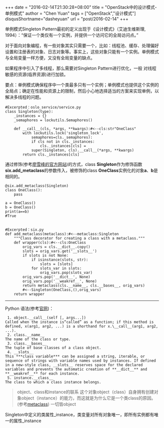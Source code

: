 +++
date = "2016-02-14T21:30:28+08:00"
title = "OpenStack中的设计模式-单例模式"
author = "Chen Yuan"
tags = ["OpenStack","设计模式"]
disqusShortname="dasheyuan"
url = "post/2016-02-14"
+++

单例模式Singleton Pattern最初的定义出现于《设计模式》（艾迪生维斯理, 1994）：“保证一个类仅有一个实例，并提供一个访问它的全局访问点。”

对于面向对象编程，有一些对象其实只需要一个，比如：线程池、缓存、处理偏好设置和注册表的对象、日志对象等。事实上，这些对象只能有一个实例。单例模式与全局变量一样方便，又没有全局变量的缺点。
<!--more-->
如果程序中引入了多线程，那么需要对Singleton Pattern进行优化，一般 对线程敏感的资源(临界资源)进行加锁。


要点：单例模式确保程序中一个类最多只有一个实例；单例模式也提供这个实例的全局点；确定在性能和资源上的限制，然后小心地选择适当的方案来实现单例，以解决多线程的问题。
```
#Excerpted：oslo_service/service.py
class Singleton(type):
    _instances = {}
    _semaphores = lockutils.Semaphores()

    def __call__(cls, *args, **kwargs):#<--cls:str"OneClass"
        with lockutils.lock('singleton_lock', 
			semaphores=cls._semaphores):
            if cls not in cls._instances:
                cls._instances[cls] = 
			super(Singleton, cls).__call__(*args, **kwargs)
        return cls._instances[cls]
```
通过修饰(参考[廖雪峰的官方网站](http://t.cn/R25TzFl))的方式，class **Singleton**作为修饰函数**six.add_metaclass**的参数传入，被修饰的class **OneClass**实例化的对象**a**、**b**是相同的。

```   
@six.add_metaclass(Singleton)
class OneClass():
	pass

a = OneClass()
b = OneClass()
print(a==b)
#True
```
```

#Excerpted：six.py
def add_metaclass(metaclass):#<--metaclass:Singleton
    """Class decorator for creating a class with a metaclass."""
    def wrapper(cls):#<--cls:OneClass
        orig_vars = cls.__dict__.copy()
        slots = orig_vars.get('__slots__')
        if slots is not None:
            if isinstance(slots, str):
                slots = [slots]
            for slots_var in slots:
                orig_vars.pop(slots_var)
        orig_vars.pop('__dict__', None)
        orig_vars.pop('__weakref__', None)
        return metaclass(cls.__name__, cls.__bases__, orig_vars)
		#<--Singleton(OneClass,(),orig_vars)
    return wrapper
```

----------


Python 语法(参考[官网](https://docs.python.org/2.7/))：
````
 1. object.__call__(self [, args...]) 
Called when the instance is“called” as a function; if this method is defined, x(arg1, arg2, ...) is a shorthand for x.\__call__(arg1, arg2, ...).
 2. class.__name__
The name of the class or type.
 3. class.__bases__
The tuple of base classes of a class object.
 4. __slots__
This ***class variable*** can be assigned a string, iterable, or sequence of strings with variable names used by instances. If defined in a new-style class, __slots__ reserves space for the declared variables and prevents the automatic creation of **__dict__** and **__weakref__** for each instance.
 5. instance.__class__
The class to which a class instance belongs.
````
> object、class和instance的联系
> 这个对象object（class）自身拥有创建对象object（instance）的能力，而这就是为什么它是一个类class的原因。(参考[metaclass](http://blog.jobbole.com/21351/))
> 一切皆object

Singleton中定义的类属性_instance，类变量对所有对象唯一，即所有实例都有唯一的属性_instance